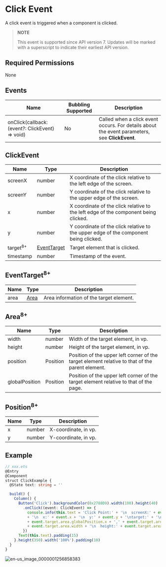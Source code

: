 # Click Event

A click event is triggered when a component is clicked.

> **NOTE**
>
> This event is supported since API version 7. Updates will be marked with a superscript to indicate their earliest API version.

## Required Permissions

None


## Events

| Name | Bubbling Supported | Description |
| -------- | -------- | -------- |
| onClick(callback: (event?: ClickEvent) =&gt; void) | No | Called when a click event occurs. For details about the event parameters, see **ClickEvent**. |


## ClickEvent

| Name | Type | Description |
| -------- | -------- | -------- |
| screenX | number | X coordinate of the click relative to the left edge of the screen. |
| screenY | number | Y coordinate of the click relative to the upper edge of the screen. |
| x | number | X coordinate of the click relative to the left edge of the component being clicked. |
| y | number | Y coordinate of the click relative to the upper edge of the component being clicked. |
| target<sup>8+</sup> | [EventTarget](#eventtarget8) | Target element that is clicked. |
| timestamp | number | Timestamp of the event. |

## EventTarget<sup>8+</sup>

| Name | Type | Description |
| -------- | -------- | -------- |
| area | [Area](#area8) | Area information of the target element.|

## Area<sup>8+</sup>

| Name | Type | Description |
| -------- | -------- | -------- |
| width | number | Width of the target element, in vp. |
| height | number | Height of the target element, in vp. |
| position | Position | Position of the upper left corner of the target element relative to that of the parent element. |
| globalPosition | Position | Position of the upper left corner of the target element relative to that of the page. |

## Position<sup>8+</sup>

| Name | Type | Description |
| -------- | -------- | -------- |
| x | number | X-coordinate, in vp. |
| y | number | Y-coordinate, in vp. |


## Example


```ts
// xxx.ets
@Entry
@Component
struct ClickExample {
  @State text: string = ''

  build() {
    Column() {
      Button('Click').backgroundColor(0x2788D9).width(100).height(40)
        .onClick((event: ClickEvent) => {
          console.info(this.text = 'Click Point:' + '\n  screenX:' + event.screenX + '\n  screenY:' + event.screenY
          + '\n  x:' + event.x + '\n  y:' + event.y + '\ntarget:' + '\n  component globalPos:('
          + event.target.area.globalPosition.x + ',' + event.target.area.globalPosition.y + ')\n  width:'
          + event.target.area.width + '\n  height:' + event.target.area.height)
        })
      Text(this.text).padding(15)
    }.height(350).width('100%').padding(10)
  }
}
```


![en-us_image_0000001256858383](figures/en-us_image_0000001256858383.gif)
